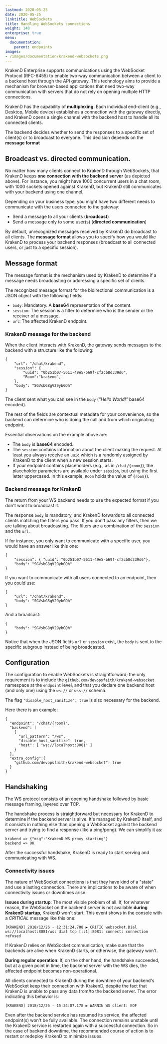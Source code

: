 ```yaml
---
lastmod: 2020-05-25
date: 2020-05-25
linktitle: WebSockets
title: Handling WebSockets connections
weight: 140
enterprise: true
menu:
  documentation:
    parent: endpoints
images:
- /images/documentation/krakend-websockets.png
---
```


KrakenD Enterprise supports communications using the WebSocket Protocol (RFC-6455) to enable two-way communication between a client to a backend host through the API gateway. This technology aims to provide a mechanism for browser-based applications that need two-way communication with servers that do not rely on opening multiple HTTP connections.

KrakenD has the capability of **multiplexing**. Each individual end-client (e.g., Desktop, Mobile device) establishes a connection with the gateway directly, and KrakenD opens a single channel with the backend host to handle all its connected clients.

The backend decides whether to send the responses to a specific set of client(s) or to broadcast to everyone. This decision depends on the **message format** 

## Broadcast vs. directed communication.

No matter how many clients connect to KrakenD through WebSockets, that KrakenD keeps **one connection with the backend server** (as depicted above). For instance, you might have 1000 concurrent users in a chat room, with 1000 sockets opened against KrakenD, but KrakenD still communicates with your backend using one channel.

Depending on your business type, you might have two different needs to communicate with the users connected to the gateway: 

- Send a message to all your clients (**broadcast**)
- Send a message only to some user(s) (**directed communication**)

By default, unrecognized messages received by KrakenD do broadcast to all clients. The **message format** allows you to specify how you would like KrakenD to process your backend responses (broadcast to all connected users, or just to a specific session).

## Message format
The message format is the mechanism used by KrakenD to determine if a message needs broadcasting or addressing a specific set of clients.

The recognized message format for the bidirectional communication is a JSON object with the following fields:

- `body`: Mandatory. A **base64** representation of the content.
- `session`: The session is a filter to determine who is the sender or the receiver of a message.
- `url`: The affected KrakenD endpoint.

### KrakenD message for the backend
When the client interacts with KrakenD, the gateway sends messages to the backend with a structure like the following:

    { 
        "url": "/chat/krakend",
        "session": { 
            "uuid": "0b251b07-5611-49e5-b69f-cf2cb8d339d6",
            "Room":"krakend",
        },
        "body": "SGVsbG8gV29ybGQh"
    }

The client sent what you can see in the `body` (*"Hello World!"* base64 encoded).

The rest of the fields are contextual metadata for your convenience, so the backend can determine who is doing the call and from which originating endpoint.

Essential observations on the example above are:

- The `body` is **base64** encoded.
- The `session` contains information about the client making the request. At least you always receive an `uuid` which is a randomly assigned by KrakenD to the client when a new session starts.
- If your endpoint contains placeholders (e.g., as in `/chat/{room}`), the placeholder parameters are available under `session`, but using the first letter uppercased. In this example, `Room` holds the value of `{room}`).


### Backend message for KrakenD
The return from your WS backend needs to use the expected format if you don't want to broadcast it.

The response `body` is mandatory, and KrakenD forwards to all connected clients matching the filters you pass. If you don't pass any filters, then we are talking about broadcasting. The filters are a combination of the `session` and the `url`.

If for instance, you only want to communicate with a specific user, you would have an answer like this one:

    {
        "session": { "uuid": "0b251b07-5611-49e5-b69f-cf2cb8d339d6"},
        "body": "SGVsbG8gV29ybGQh"
    }

If you want to communicate with all users connected to an endpoint, then you could use:

    {
        "url": "/chat/krakend",
        "body": "SGVsbG8gV29ybGQh"
    }

And a broadcast:

    {
        "body": "SGVsbG8gV29ybGQh"
    }

Notice that when the JSON fields `url` or `session` exist, the `body` is sent to the specific subgroup instead of being broadcasted.

## Configuration
The configuration to enable WebSockets is straightforward; the only requirement is to include the `github.com/devopsfaith/krakend-websocket` namespace at the `endpoint` level, and that you declare one backend host (and only one) using the `ws://` or `wss://` schema.

The flag `"disable_host_sanitize": true` is also necessary for the backend.

Here there is an example:

    {
      "endpoint": "/chat/{room}",
      "backend": [
        {
          "url_pattern": "/ws",
          "disable_host_sanitize": true,
          "host": [ "ws://localhost:8081" ]
        }
      ],
      "extra_config":{
        "github.com/devopsfaith/krakend-websocket": true
      }
    }

## Handshaking
The WS protocol consists of an opening handshake followed by basic message framing, layered over TCP. 

The handshake process is straightforward but necessary for KrakenD to determine if the backend server is alive. It's managed by KrakenD itself, and it consists in nothing else than opening a WebSocket against the backend server and trying to find a response (like a ping/pong). We can simplify it as: 

    krakend => {"msg":"KrakenD WS proxy starting"}
    backend => OK

After the successful handshake, KrakenD is ready to start serving and communicating with WS.

### Connectivity issues
The nature of WebSocket connections is that they have kind of a "state" and use a lasting connection. There are implications to be aware of when connectivity issues or downtimes arise.

**Issues during startup**:
The most visible problem of all. If, for whatever reason, the WebSocket on the backend server is not available **during KrakenD startup**, KrakenD won't start. This event shows in the console with a *CRITICAL* message like this one:

    [KRAKEND] 2018/12/26 - 12:31:24.708 ▶ CRITIC websocket.Dial ws://localhost:8081/ws: dial tcp [::1]:8081: connect: connection refused

If KrakenD relies on WebSocket communication, make sure that the backends are alive when KrakenD starts, or otherwise, the gateway won't.

**During regular operation**:
If, on the other hand, the handshake succeeded, but at a given point in time, the backend server with the WS dies, the affected endpoint becomes non-operational.

All clients connected to KrakenD during the downtime of your backend's WebSocket keep their connection with KrakenD, despite the fact that KrakenD is unable to pass any data from/to the backend server. The error indicating this behavior is:

    [KRAKEND] 2018/12/26 - 15:34:07.178 ▶ WARNIN WS client: EOF

Even after the backend service has resumed its service, the affected endpoint(s) won't be fully available. The connection remains unstable until the KrakenD service is restarted again with a successful connection. So in the case of backend downtime, the recommended course of action is to restart or redeploy KrakenD to minimize issues.